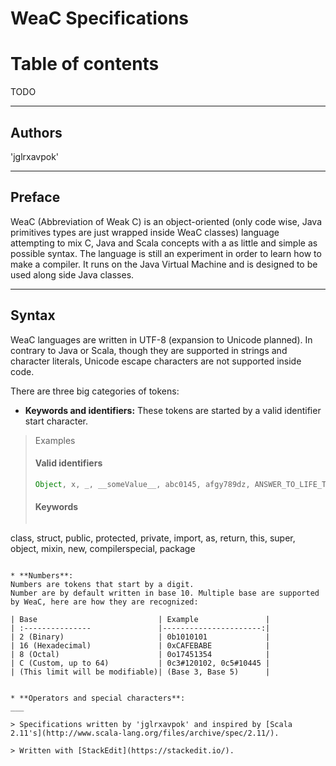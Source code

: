 WeaC Specifications
=========
Table of contents
====
TODO
___

Authors
---
'jglrxavpok'
____

Preface
--------
WeaC (Abbreviation of Weak C) is an object-oriented (only code wise, Java primitives types are just wrapped inside WeaC classes) language attempting to mix C, Java and Scala concepts with a as little and simple as possible syntax. The language is still an experiment in order to learn how to make a compiler. It runs on the Java Virtual Machine and is designed to be used along side Java classes.
____

Syntax
---
WeaC languages are written in UTF-8 (expansion to Unicode planned). In contrary to Java or Scala, though they are supported in strings and character literals, Unicode escape characters are not supported inside code.

There are three big categories of tokens:

* **Keywords and identifiers:** 
These tokens are started by a valid identifier start character. 

> Examples
> 
> #### Valid identifiers
> 
> ```java
> Object, x, _, __someValue__, abc0145, afgy789dz, ANSWER_TO_LIFE_THE_UNIVERSE_AND_EVERYTHING, MyArray[]
> ```
> 
> #### Keywords
> 
> ```scala
class, struct, public, protected, private, import, as, return, this, super, object, mixin, new, compilerspecial, package
```

* **Numbers**:
Numbers are tokens that start by a digit.
Number are by default written in base 10. Multiple base are supported by WeaC, here are how they are recognized:

| Base                           | Example               |
| :---------------               |----------------------:|
| 2 (Binary)                     | 0b1010101             |
| 16 (Hexadecimal)               | 0xCAFEBABE            |
| 8 (Octal)                      | 0o17451354            |
| C (Custom, up to 64)           | 0c3#120102, 0c5#10445 |
| (This limit will be modifiable)| (Base 3, Base 5)      |


* **Operators and special characters**:
___

> Specifications written by 'jglrxavpok' and inspired by [Scala 2.11's](http://www.scala-lang.org/files/archive/spec/2.11/).

> Written with [StackEdit](https://stackedit.io/).